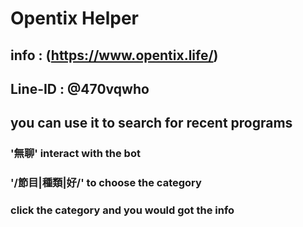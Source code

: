 # Opentix Helper
## info : (https://www.opentix.life/)
## Line-ID : @470vqwho
## you can use it to search for recent programs
### '無聊' interact with the bot
### '/節目|種類|好/' to choose the category
### click the category and you would got the info
